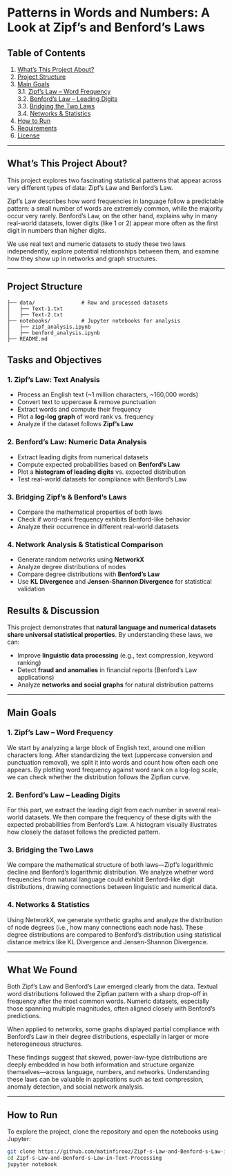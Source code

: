 # Patterns in Words and Numbers: A Look at Zipf’s and Benford’s Laws

## Table of Contents

1. [What’s This Project About?](#whats-this-project-about)  
2. [Project Structure](#project-structure)  
3. [Main Goals](#main-goals)  
   3.1. [Zipf’s Law – Word Frequency](#1-zipfs-law--word-frequency)  
   3.2. [Benford’s Law – Leading Digits](#2-benfords-law--leading-digits)  
   3.3. [Bridging the Two Laws](#3-bridging-the-two-laws)  
   3.4. [Networks & Statistics](#4-networks--statistics)  
4. [How to Run](#how-to-run)  
5. [Requirements](#requirements)  
6. [License](#license)

---

## What’s This Project About?

This project explores two fascinating statistical patterns that appear across very different types of data: Zipf’s Law and Benford’s Law.

Zipf’s Law describes how word frequencies in language follow a predictable pattern: a small number of words are extremely common, while the majority occur very rarely. Benford’s Law, on the other hand, explains why in many real-world datasets, lower digits (like 1 or 2) appear more often as the first digit in numbers than higher digits.

We use real text and numeric datasets to study these two laws independently, explore potential relationships between them, and examine how they show up in networks and graph structures.

---

## **Project Structure**
```
├── data/               # Raw and processed datasets
│   ├── Text-1.txt     
│   ├── Text-2.txt      
├── notebooks/          # Jupyter notebooks for analysis
│   ├── zipf_analysis.ipynb  
│   ├── benford_analysis.ipynb  
├── README.md           
```

## **Tasks and Objectives**
### **1. Zipf’s Law: Text Analysis**
- Process an English text (~1 million characters, ~160,000 words)
- Convert text to uppercase & remove punctuation
- Extract words and compute their frequency
- Plot a **log-log graph** of word rank vs. frequency
- Analyze if the dataset follows **Zipf’s Law**

### **2. Benford’s Law: Numeric Data Analysis**
- Extract leading digits from numerical datasets
- Compute expected probabilities based on **Benford’s Law**
- Plot a **histogram of leading digits** vs. expected distribution
- Test real-world datasets for compliance with Benford’s Law

### **3. Bridging Zipf’s & Benford’s Laws**
- Compare the mathematical properties of both laws
- Check if word-rank frequency exhibits Benford-like behavior
- Analyze their occurrence in different real-world datasets

### **4. Network Analysis & Statistical Comparison**
- Generate random networks using **NetworkX**
- Analyze degree distributions of nodes
- Compare degree distributions with **Benford’s Law**
- Use **KL Divergence** and **Jensen-Shannon Divergence** for statistical validation

## **Results & Discussion**
This project demonstrates that **natural language and numerical datasets share universal statistical properties**. By understanding these laws, we can:
- Improve **linguistic data processing** (e.g., text compression, keyword ranking)
- Detect **fraud and anomalies** in financial reports (Benford’s Law applications)
- Analyze **networks and social graphs** for natural distribution patterns


---

## Main Goals

### 1. Zipf’s Law – Word Frequency

We start by analyzing a large block of English text, around one million characters long. After standardizing the text (uppercase conversion and punctuation removal), we split it into words and count how often each one appears. By plotting word frequency against word rank on a log-log scale, we can check whether the distribution follows the Zipfian curve.

### 2. Benford’s Law – Leading Digits

For this part, we extract the leading digit from each number in several real-world datasets. We then compare the frequency of these digits with the expected probabilities from Benford’s Law. A histogram visually illustrates how closely the dataset follows the predicted pattern.

### 3. Bridging the Two Laws

We compare the mathematical structure of both laws—Zipf’s logarithmic decline and Benford’s logarithmic distribution. We analyze whether word frequencies from natural language could exhibit Benford-like digit distributions, drawing connections between linguistic and numerical data.

### 4. Networks & Statistics

Using NetworkX, we generate synthetic graphs and analyze the distribution of node degrees (i.e., how many connections each node has). These degree distributions are compared to Benford’s distribution using statistical distance metrics like KL Divergence and Jensen-Shannon Divergence.

---

## What We Found

Both Zipf’s Law and Benford’s Law emerged clearly from the data. Textual word distributions followed the Zipfian pattern with a sharp drop-off in frequency after the most common words. Numeric datasets, especially those spanning multiple magnitudes, often aligned closely with Benford’s predictions.

When applied to networks, some graphs displayed partial compliance with Benford’s Law in their degree distributions, especially in larger or more heterogeneous structures.

These findings suggest that skewed, power-law-type distributions are deeply embedded in how both information and structure organize themselves—across language, numbers, and networks. Understanding these laws can be valuable in applications such as text compression, anomaly detection, and social network analysis.

---

## How to Run

To explore the project, clone the repository and open the notebooks using Jupyter:

```bash
git clone https://github.com/matinfirooz/Zipf-s-Law-and-Benford-s-Law-in-Text-Processing.git
cd Zipf-s-Law-and-Benford-s-Law-in-Text-Processing
jupyter notebook
